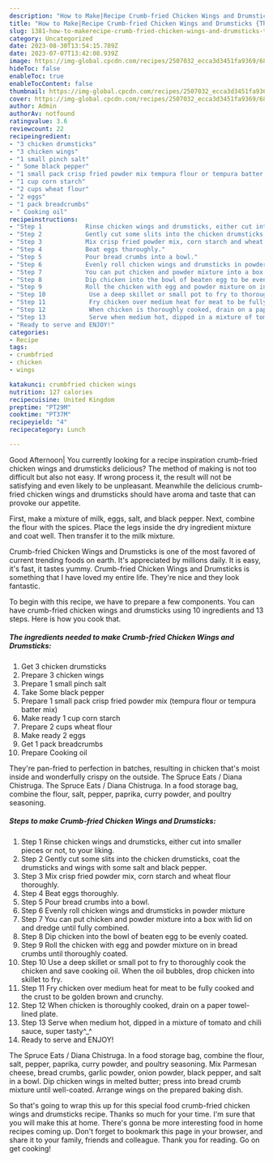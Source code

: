 ```yaml
---
description: "How to Make|Recipe Crumb-fried Chicken Wings and Drumsticks {That is Delicious"
title: "How to Make|Recipe Crumb-fried Chicken Wings and Drumsticks {That is Delicious"
slug: 1381-how-to-makerecipe-crumb-fried-chicken-wings-and-drumsticks-that-is-delicious
category: Uncategorized
date: 2023-08-30T13:54:15.789Z
date: 2023-07-07T13:42:08.939Z
image: https://img-global.cpcdn.com/recipes/2507032_ecca3d3451fa9369/680x482cq70/crumb-fried-chicken-wings-and-drumsticks-recipe-main-photo.jpg
hideToc: false
enableToc: true
enableTocContent: false
thumbnail: https://img-global.cpcdn.com/recipes/2507032_ecca3d3451fa9369/680x482cq70/crumb-fried-chicken-wings-and-drumsticks-recipe-main-photo.jpg
cover: https://img-global.cpcdn.com/recipes/2507032_ecca3d3451fa9369/680x482cq70/crumb-fried-chicken-wings-and-drumsticks-recipe-main-photo.jpg
author: Admin
authorAv: notfound
ratingvalue: 3.6
reviewcount: 22
recipeingredient:
- "3 chicken drumsticks"
- "3 chicken wings"
- "1 small pinch salt"
- " Some black pepper"
- "1 small pack crisp fried powder mix tempura flour or tempura batter mix"
- "1 cup corn starch"
- "2 cups wheat flour"
- "2 eggs"
- "1 pack breadcrumbs"
- " Cooking oil"
recipeinstructions:
- "Step 1            Rinse chicken wings and drumsticks, either cut into smaller pieces or not, to your liking."
- "Step 2            Gently cut some slits into the chicken drumsticks, coat the drumsticks and wings with some salt and black pepper."
- "Step 3            Mix crisp fried powder mix, corn starch and wheat flour thoroughly."
- "Step 4            Beat eggs thoroughly."
- "Step 5            Pour bread crumbs into a bowl."
- "Step 6            Evenly roll chicken wings and drumsticks in powder mixture"
- "Step 7            You can put chicken and powder mixture into a box with lid on and dredge until fully combined."
- "Step 8            Dip chicken into the bowl of beaten egg to be evenly coated."
- "Step 9            Roll the chicken with egg and powder mixture on in bread crumbs until thoroughly coated."
- "Step 10            Use a deep skillet or small pot to fry to thoroughly cook the chicken and save cooking oil. When the oil bubbles, drop  chicken into skillet to fry."
- "Step 11            Fry chicken over medium heat for meat to be fully cooked and the crust to be golden brown and crunchy."
- "Step 12            When chicken is thoroughly cooked, drain on a paper towel-lined plate."
- "Step 13            Serve when medium hot, dipped in a mixture of tomato and chili sauce, super tasty^_^"
- "Ready to serve and ENJOY!"
categories:
- Recipe
tags:
- crumbfried
- chicken
- wings

katakunci: crumbfried chicken wings 
nutrition: 127 calories
recipecuisine: United Kingdom
preptime: "PT29M"
cooktime: "PT37M"
recipeyield: "4"
recipecategory: Lunch

---
```



Good Afternoon| You currently looking for a recipe inspiration crumb-fried chicken wings and drumsticks delicious? The method of making is not too difficult but also not easy. If wrong process it, the result will not be satisfying and even likely to be unpleasant. Meanwhile the delicious crumb-fried chicken wings and drumsticks should have aroma and taste that can provoke our appetite.





First, make a mixture of milk, eggs, salt, and black pepper. Next, combine the flour with the spices. Place the legs inside the dry ingredient mixture and coat well. Then transfer it to the milk mixture.

Crumb-fried Chicken Wings and Drumsticks is one of the most favored of current trending foods on earth. It's appreciated by millions daily. It is easy, it's fast, it tastes yummy. Crumb-fried Chicken Wings and Drumsticks is something that I have loved my entire life. They're nice and they look fantastic.


To begin with this recipe, we have to prepare a few components. You can have crumb-fried chicken wings and drumsticks using 10 ingredients and 13 steps. Here is how you cook that.

<!--inarticleads1-->

##### The ingredients needed to make Crumb-fried Chicken Wings and Drumsticks:

1. Get 3 chicken drumsticks
1. Prepare 3 chicken wings
1. Prepare 1 small pinch salt
1. Take  Some black pepper
1. Prepare 1 small pack crisp fried powder mix (tempura flour or tempura batter mix)
1. Make ready 1 cup corn starch
1. Prepare 2 cups wheat flour
1. Make ready 2 eggs
1. Get 1 pack breadcrumbs
1. Prepare  Cooking oil


They&#39;re pan-fried to perfection in batches, resulting in chicken that&#39;s moist inside and wonderfully crispy on the outside. The Spruce Eats / Diana Chistruga. The Spruce Eats / Diana Chistruga. In a food storage bag, combine the flour, salt, pepper, paprika, curry powder, and poultry seasoning. 

<!--inarticleads2-->

##### Steps to make Crumb-fried Chicken Wings and Drumsticks:

1. Step 1            Rinse chicken wings and drumsticks, either cut into smaller pieces or not, to your liking.
1. Step 2            Gently cut some slits into the chicken drumsticks, coat the drumsticks and wings with some salt and black pepper.
1. Step 3            Mix crisp fried powder mix, corn starch and wheat flour thoroughly.
1. Step 4            Beat eggs thoroughly.
1. Step 5            Pour bread crumbs into a bowl.
1. Step 6            Evenly roll chicken wings and drumsticks in powder mixture
1. Step 7            You can put chicken and powder mixture into a box with lid on and dredge until fully combined.
1. Step 8            Dip chicken into the bowl of beaten egg to be evenly coated.
1. Step 9            Roll the chicken with egg and powder mixture on in bread crumbs until thoroughly coated.
1. Step 10            Use a deep skillet or small pot to fry to thoroughly cook the chicken and save cooking oil. When the oil bubbles, drop  chicken into skillet to fry.
1. Step 11            Fry chicken over medium heat for meat to be fully cooked and the crust to be golden brown and crunchy.
1. Step 12            When chicken is thoroughly cooked, drain on a paper towel-lined plate.
1. Step 13            Serve when medium hot, dipped in a mixture of tomato and chili sauce, super tasty^_^
1. Ready to serve and ENJOY!

The Spruce Eats / Diana Chistruga. In a food storage bag, combine the flour, salt, pepper, paprika, curry powder, and poultry seasoning. Mix Parmesan cheese, bread crumbs, garlic powder, onion powder, black pepper, and salt in a bowl. Dip chicken wings in melted butter; press into bread crumb mixture until well-coated. Arrange wings on the prepared baking dish. 

So that's going to wrap this up for this special food crumb-fried chicken wings and drumsticks recipe. Thanks so much for your time. I'm sure that you will make this at home. There's gonna be more interesting food in home recipes coming up. Don't forget to bookmark this page in your browser, and share it to your family, friends and colleague. Thank you for reading. Go on get cooking!
